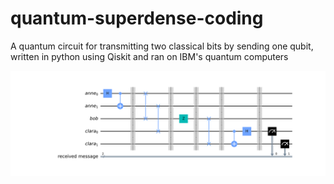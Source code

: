 # quantum-superdense-coding
A quantum circuit for transmitting two classical bits by sending one qubit, written in python using Qiskit and ran on IBM's quantum computers


![Circuit Image](https://github.com/ArdaGurcan/quantum-superdense-coding/blob/main/circuit.svg)

